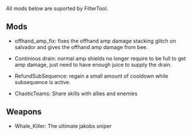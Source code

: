 All mods below are suported by FilterTool.

## Mods
* offhand_amp_fix: fixes the offhand amp damage stacking glitch on salvador and gives the offhand amp damage from bee.
* Continious drain: normal amp shields no longer require to be full to get amp damage, just need to have enough juice to supply the drain.
* RefundSubSequence: regain a small amount of cooldown while subsequence is active.

* ChaoticTeams: Share skills with allies and enemies

## Weapons
* Whale_Killer: The ultimate jakobs sniper
